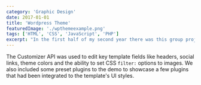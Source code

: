 ```yaml
---
category: 'Graphic Design'
date: 2017-01-01
title: 'Wordpress Theme'
featuredImage: './wpthemeexample.png'
tags: ['HTML', 'CSS', 'JavaScript', 'PHP']
excerpt: "In the first half of my second year there was this group project for a local students' guild centered around iceskating. We designed and I developed a Wordpress theme powered by the Customizer API."
---
```


The Customizer API was used to edit key template fields like headers, social links, theme colors and the ability to set CSS `filter:` options to images. We also included some preset plugins to the demo to showcase a few plugins that had been integrated to the template's UI styles.
